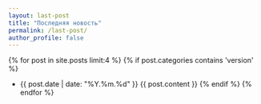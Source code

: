 ```yaml
---
layout: last-post
title: "Последняя новость"
permalink: /last-post/
author_profile: false
---
```


{% for post in site.posts limit:4 %}
{% if post.categories contains 'version' %}
- {{ post.date | date: "%Y.%m.%d" }} {{ post.content }}
{% endif %}
{% endfor %}